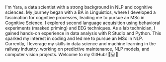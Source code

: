 I'm Yara, a data scientist with a strong background in NLP and cognitive sciences. My journey began with a BA in Linguistics, where I developed a fascination for cognitive processes, leading me to pursue an MSc in Cognitive Science. I explored second language acquisition using behavioral experiments (masked priming) and EEG techniques. As a lab technician, I gained hands-on experience in data analysis with R Studio and Python. This sparked my interest in coding and led me to pursue an MSc in NLP. Currently, I leverage my skills in data science and machine learning in the railway industry, working on predictive maintenance, NLP models, and computer vision projects. Welcome to my GitHub! 🚂💻✨
